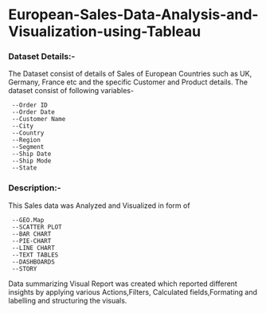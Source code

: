 # European-Sales-Data-Analysis-and-Visualization-using-Tableau
### Dataset Details:-
The Dataset consist of details of Sales of European Countries such as UK, Germany, France etc and the specific Customer and Product details.
The dataset consist of following variables-

     --Order ID	
     --Order Date	
     --Customer Name	
     --City	
     --Country
     --Region	
     --Segment	
     --Ship Date	
     --Ship Mode	
     --State


### Description:-
This Sales data was Analyzed and Visualized in form of 

     --GEO.Map 
     --SCATTER PLOT 
     --BAR CHART 
     --PIE-CHART 
     --LINE CHART 
     --TEXT TABLES 
     --DASHBOARDS 
     --STORY 
     
Data summarizing Visual Report was created which reported different insights by applying various Actions,Filters, Calculated fields,Formating and labelling and structuring the visuals.
